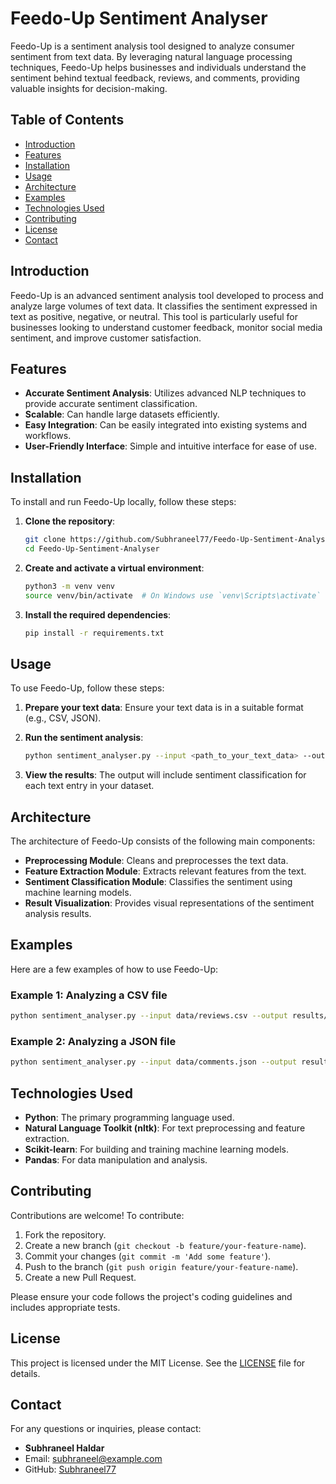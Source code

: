 
# Feedo-Up Sentiment Analyser

Feedo-Up is a sentiment analysis tool designed to analyze consumer sentiment from text data. By leveraging natural language processing techniques, Feedo-Up helps businesses and individuals understand the sentiment behind textual feedback, reviews, and comments, providing valuable insights for decision-making.

## Table of Contents

- [Introduction](#introduction)
- [Features](#features)
- [Installation](#installation)
- [Usage](#usage)
- [Architecture](#architecture)
- [Examples](#examples)
- [Technologies Used](#technologies-used)
- [Contributing](#contributing)
- [License](#license)
- [Contact](#contact)

## Introduction

Feedo-Up is an advanced sentiment analysis tool developed to process and analyze large volumes of text data. It classifies the sentiment expressed in text as positive, negative, or neutral. This tool is particularly useful for businesses looking to understand customer feedback, monitor social media sentiment, and improve customer satisfaction.

## Features

- **Accurate Sentiment Analysis**: Utilizes advanced NLP techniques to provide accurate sentiment classification.
- **Scalable**: Can handle large datasets efficiently.
- **Easy Integration**: Can be easily integrated into existing systems and workflows.
- **User-Friendly Interface**: Simple and intuitive interface for ease of use.

## Installation

To install and run Feedo-Up locally, follow these steps:

1. **Clone the repository**:
   ```bash
   git clone https://github.com/Subhraneel77/Feedo-Up-Sentiment-Analyser.git
   cd Feedo-Up-Sentiment-Analyser
   ```

2. **Create and activate a virtual environment**:
   ```bash
   python3 -m venv venv
   source venv/bin/activate  # On Windows use `venv\Scripts\activate`
   ```

3. **Install the required dependencies**:
   ```bash
   pip install -r requirements.txt
   ```

## Usage

To use Feedo-Up, follow these steps:

1. **Prepare your text data**: Ensure your text data is in a suitable format (e.g., CSV, JSON).

2. **Run the sentiment analysis**:
   ```bash
   python sentiment_analyser.py --input <path_to_your_text_data> --output <path_to_save_results>
   ```

3. **View the results**: The output will include sentiment classification for each text entry in your dataset.

## Architecture

The architecture of Feedo-Up consists of the following main components:

- **Preprocessing Module**: Cleans and preprocesses the text data.
- **Feature Extraction Module**: Extracts relevant features from the text.
- **Sentiment Classification Module**: Classifies the sentiment using machine learning models.
- **Result Visualization**: Provides visual representations of the sentiment analysis results.

## Examples

Here are a few examples of how to use Feedo-Up:

### Example 1: Analyzing a CSV file

```bash
python sentiment_analyser.py --input data/reviews.csv --output results/sentiment_analysis.csv
```

### Example 2: Analyzing a JSON file

```bash
python sentiment_analyser.py --input data/comments.json --output results/sentiment_analysis.json
```

## Technologies Used

- **Python**: The primary programming language used.
- **Natural Language Toolkit (nltk)**: For text preprocessing and feature extraction.
- **Scikit-learn**: For building and training machine learning models.
- **Pandas**: For data manipulation and analysis.

## Contributing

Contributions are welcome! To contribute:

1. Fork the repository.
2. Create a new branch (`git checkout -b feature/your-feature-name`).
3. Commit your changes (`git commit -m 'Add some feature'`).
4. Push to the branch (`git push origin feature/your-feature-name`).
5. Create a new Pull Request.

Please ensure your code follows the project's coding guidelines and includes appropriate tests.

## License

This project is licensed under the MIT License. See the [LICENSE](LICENSE) file for details.

## Contact

For any questions or inquiries, please contact:

- **Subhraneel Haldar**
- Email: [subhraneel@example.com](mailto:subhraneel@example.com)
- GitHub: [Subhraneel77](https://github.com/Subhraneel77)
